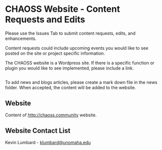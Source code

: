 # CHAOSS Website - Content Requests and Edits
Please use the Issues Tab to submit content requests, edits, and enhancements. 

Content requests could include upcoming events you would like to see posted on the site or project specific information.

The CHAOSS website is a Wordpress site. If there is a specific function or plugin you would like to see implemented, please include a link.

##
To add news and blogs articles, please create a mark down file in the news folder. When accepted, the content will be added to the website.

## Website
Content of http://chaoss.community website. 

## Website Contact List
Kevin Lumbard - klumbard@unomaha.edu
